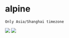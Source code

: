 # alpine

    Only Asia/Shanghai timezone

[![](https://images.microbadger.com/badges/image/playn/alpine.svg)](https://microbadger.com/images/playn/alpine "Get your own image badge on microbadger.com")
[![](https://images.microbadger.com/badges/version/playn/alpine.svg)](https://microbadger.com/images/playn/alpine "Get your own version badge on microbadger.com")
